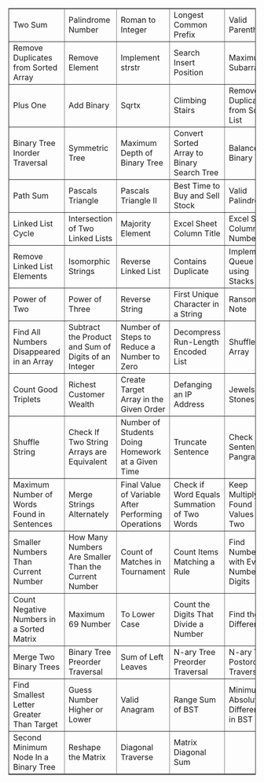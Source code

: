<table border="1">
    <tr>
        <td>Two Sum</td>
        <td>Palindrome Number</td>
        <td>Roman to Integer</td>
        <td>Longest Common Prefix</td>
        <td>Valid Parentheses</td>
        <td>Merge Two Sorted Lists</td>
    </tr>
    <tr>
        <td>Remove Duplicates from Sorted Array</td>
        <td>Remove Element</td>
        <td>Implement strstr</td>
        <td>Search Insert Position</td>
        <td>Maximum Subarray</td>
        <td>Length of Last Word</td>
    </tr>
    <tr>
        <td>Plus One</td>
        <td>Add Binary</td>
        <td>Sqrtx</td>
        <td>Climbing Stairs</td>
        <td>Remove Duplicates from Sorted List</td>
        <td>Merge Sorted Array</td>
    </tr>
    <tr>
        <td>Binary Tree Inorder Traversal</td>
        <td>Symmetric Tree</td>
        <td>Maximum Depth of Binary Tree</td>
        <td>Convert Sorted Array to Binary Search Tree</td>
        <td>Balanced Binary Tree</td>
        <td>Minimum Depth of Binary Tree</td>
    </tr>
    <tr>
        <td>Path Sum</td>
        <td>Pascals Triangle</td>
        <td>Pascals Triangle II</td>
        <td>Best Time to Buy and Sell Stock</td>
        <td>Valid Palindrome</td>
        <td>Single Number</td>
    </tr>
    <tr>
        <td>Linked List Cycle</td>
        <td>Intersection of Two Linked Lists</td>
        <td>Majority Element</td>
        <td>Excel Sheet Column Title</td>
        <td>Excel Sheet Column Number</td>
        <td>Happy Number</td>
    </tr>
    <tr>
        <td>Remove Linked List Elements</td>
        <td>Isomorphic Strings</td>
        <td>Reverse Linked List</td>
        <td>Contains Duplicate</td>
        <td>Implement Queue using Stacks</td>
        <td>Move Zeroes</td>
    </tr>
    <tr>
        <td>Power of Two</td>
        <td>Power of Three</td>
        <td>Reverse String</td>
        <td>First Unique Character in a String</td>
        <td>Ransom Note</td>
        <td>Island Perimeter</td>
    </tr>
    <tr>
        <td>Find All Numbers Disappeared in an Array</td>
        <td>Subtract the Product and Sum of Digits of an Integer</td>
        <td>Number of Steps to Reduce a Number to Zero</td>
        <td>Decompress Run-Length Encoded List</td>
        <td>Shuffle the Array</td>
        <td>Kids With the Greatest Number of Candies</td>
    </tr>
    <tr>
        <td>Count Good Triplets</td>
        <td>Richest Customer Wealth</td>
        <td>Create Target Array in the Given Order</td>
        <td>Defanging an IP Address</td>
        <td>Jewels and Stones</td>
        <td>Goal Parser Interpretation</td>
    </tr>
    <tr>
        <td>Shuffle String</td>
        <td>Check If Two String Arrays are Equivalent</td>
        <td>Number of Students Doing Homework at a Given Time</td>
        <td>Truncate Sentence</td>
        <td>Check if the Sentence Is Pangram</td>
        <td>Count the Number of Consistent Strings</td>
    </tr>
    <tr>
        <td>Maximum Number of Words Found in Sentences</td>
        <td>Merge Strings Alternately</td>
        <td>Final Value of Variable After Performing Operations</td>
        <td>Check if Word Equals Summation of Two Words</td>
        <td>Keep Multiplying Found Values by Two</td>
        <td>Count Pairs Whose Sum is Less than Target</td>
    </tr>
    <tr>
        <td>Smaller Numbers Than Current Number</td>
        <td>How Many Numbers Are Smaller Than the Current Number</td>
        <td>Count of Matches in Tournament</td>
        <td>Count Items Matching a Rule</td>
        <td>Find Numbers with Even Number of Digits</td>
        <td>Sum of All Odd Length Subarrays</td>
    </tr>
    <tr>
        <td>Count Negative Numbers in a Sorted Matrix</td>
        <td>Maximum 69 Number</td>
        <td>To Lower Case</td>
        <td>Count the Digits That Divide a Number</td>
        <td>Find the Difference</td>
        <td>Fizz Buzz</td>
    </tr>
    <tr>
        <td>Merge Two Binary Trees</td>
        <td>Binary Tree Preorder Traversal</td>
        <td>Sum of Left Leaves</td>
        <td>N-ary Tree Preorder Traversal</td>
        <td>N-ary Tree Postorder Traversal</td>
        <td>Binary Tree Paths</td>
    </tr>
    <tr>
        <td>Find Smallest Letter Greater Than Target</td>
        <td>Guess Number Higher or Lower</td>
        <td>Valid Anagram</td>
        <td>Range Sum of BST</td>
        <td>Minimum Absolute Difference in BST</td>
        <td>Find Mode in Binary Search Tree</td>
    </tr>
    <tr>
        <td>Second Minimum Node In a Binary Tree</td>
        <td>Reshape the Matrix</td>
        <td>Diagonal Traverse</td>
        <td>Matrix Diagonal Sum</td>
        <td></td>
        <td></td>
    </tr>
</table>
